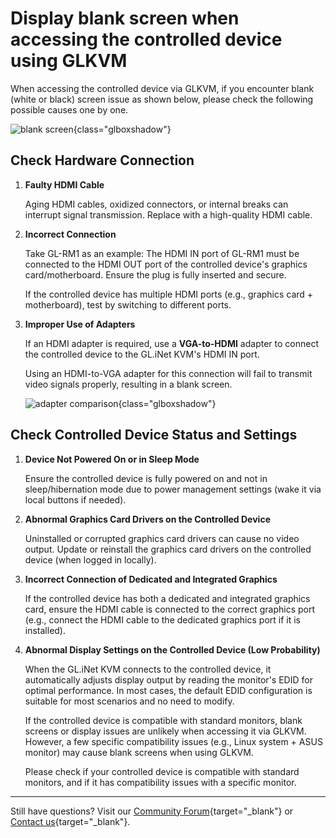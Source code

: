 # Display blank screen when accessing the controlled device using GLKVM

When accessing the controlled device via GLKVM, if you encounter blank (white or black) screen issue as shown below, please check the following possible causes one by one.

![blank screen](https://static.gl-inet.com/docs/kvm/faq/blank_screen/blank_screen.jpg){class="glboxshadow"}

## Check Hardware Connection

1. **Faulty HDMI Cable**

    Aging HDMI cables, oxidized connectors, or internal breaks can interrupt signal transmission. Replace with a high-quality HDMI cable.

2. **Incorrect Connection**

    Take GL-RM1 as an example: The HDMI IN port of GL-RM1 must be connected to the HDMI OUT port of the controlled device's graphics card/motherboard. Ensure the plug is fully inserted and secure.

    If the controlled device has multiple HDMI ports (e.g., graphics card + motherboard), test by switching to different ports.

3. **Improper Use of Adapters**

    If an HDMI adapter is required, use a **VGA-to-HDMI** adapter to connect the controlled device to the GL.iNet KVM's HDMI IN port. 
    
    Using an HDMI-to-VGA adapter for this connection will fail to transmit video signals properly, resulting in a blank screen.

    ![adapter comparison](https://static.gl-inet.com/docs/kvm/faq/blank_screen/adapter_comparison.png){class="glboxshadow"}

## Check Controlled Device Status and Settings

1. **Device Not Powered On or in Sleep Mode**

    Ensure the controlled device is fully powered on and not in sleep/hibernation mode due to power management settings (wake it via local buttons if needed).

2. **Abnormal Graphics Card Drivers on the Controlled Device**

    Uninstalled or corrupted graphics card drivers can cause no video output. Update or reinstall the graphics card drivers on the controlled device (when logged in locally).

3. **Incorrect Connection of Dedicated and Integrated Graphics**

    If the controlled device has both a dedicated and integrated graphics card, ensure the HDMI cable is connected to the correct graphics port (e.g., connect the HDMI cable to the dedicated graphics port if it is installed).

4. **Abnormal Display Settings on the Controlled Device (Low Probability)**

    When the GL.iNet KVM connects to the controlled device, it automatically adjusts display output by reading the monitor's EDID for optimal performance. In most cases, the default EDID configuration is suitable for most scenarios and no need to modify.

    If the controlled device is compatible with standard monitors, blank screens or display issues are unlikely when accessing it via GLKVM. However, a few specific compatibility issues (e.g., Linux system + ASUS monitor) may cause blank screens when using GLKVM.

    Please check if your controlled device is compatible with standard monitors, and if it has compatibility issues with a specific monitor.
    
---

Still have questions? Visit our [Community Forum](https://forum.gl-inet.com){target="_blank"} or [Contact us](https://www.gl-inet.com/contacts/){target="_blank"}.